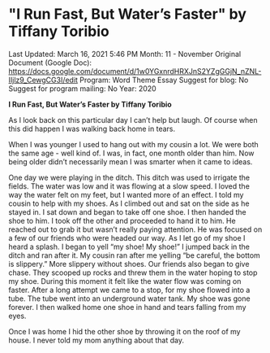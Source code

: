# "I Run Fast, But Water’s Faster" by Tiffany Toribio

Last Updated: March 16, 2021 5:46 PM
Month: 11 - November
Original Document (Google Doc): https://docs.google.com/document/d/1w0YGxnrdHRXJnS2YZgGGjN_nZNL-IIjlz9_CewgCG3I/edit
Program: Word Theme Essay
Suggest for blog: No
Suggest for program mailing: No
Year: 2020

**I Run Fast, But Water’s Faster by Tiffany Toribio**

As I look back on this particular day I can’t help but laugh. Of course when this did happen I was walking back home in tears.

When I was younger I used to hang out with my cousin a lot. We were both the same age - well kind of. I was, in fact, one month older than him. Now being older didn’t necessarily mean I was smarter when it came to ideas.

One day we were playing in the ditch. This ditch was used to irrigate the fields. The water was low and it was flowing at a slow speed. I loved the way the water felt on my feet, but I wanted more of an effect. I told my cousin to help with my shoes. As I climbed out and sat on the side as he stayed in. I sat down and began to take off one shoe. I then handed the shoe to him. I took off the other and proceeded to hand it to him. He reached out to grab it but wasn’t really paying attention. He was focused on a few of our friends who were headed our way. As I let go of my shoe I heard a splash. I began to yell “my shoe! My shoe!” I jumped back in the ditch and ran after it. My cousin ran after me yelling “be careful, the bottom is slippery.” More slippery without shoes. Our friends also began to give chase. They scooped up rocks and threw them in the water hoping to stop my shoe. During this moment it felt like the water flow was coming on faster. After a long attempt we came to a stop, for my shoe flowed into a tube. The tube went into an underground water tank. My shoe was gone forever. I then walked home one shoe in hand and tears falling from my eyes.

Once I was home I hid the other shoe by throwing it on the roof of my house. I never told my mom anything about that day.